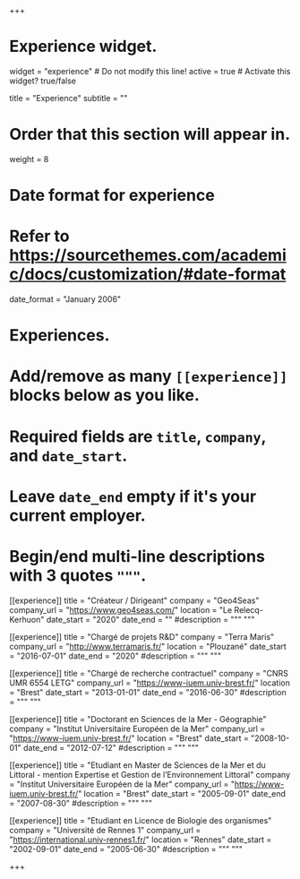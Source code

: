 +++
# Experience widget.
widget = "experience"  # Do not modify this line!
active = true  # Activate this widget? true/false

title = "Experience"
subtitle = ""

# Order that this section will appear in.
weight = 8

# Date format for experience
#   Refer to https://sourcethemes.com/academic/docs/customization/#date-format
date_format = "January 2006"

# Experiences.
#   Add/remove as many `[[experience]]` blocks below as you like.
#   Required fields are `title`, `company`, and `date_start`.
#   Leave `date_end` empty if it's your current employer.
#   Begin/end multi-line descriptions with 3 quotes `"""`.

[[experience]]
  title = "Créateur / Dirigeant"
  company = "Geo4Seas"
  company_url = "https://www.geo4seas.com/"
  location = "Le Relecq-Kerhuon"
  date_start = "2020"
  date_end = ""
  #description = """ """

[[experience]]
  title = "Chargé de projets R&D"
  company = "Terra Maris"
  company_url = "http://www.terramaris.fr/"
  location = "Plouzané"
  date_start = "2016-07-01"
  date_end = "2020"
  #description = """ """

[[experience]]
  title = "Chargé de recherche contractuel"
  company = "CNRS UMR 6554 LETG"
  company_url = "https://www-iuem.univ-brest.fr/"
  location = "Brest"
  date_start = "2013-01-01"
  date_end = "2016-06-30"
  #description = """ """
  
[[experience]]
  title = "Doctorant en Sciences de la Mer - Géographie"
  company = "Institut Universitaire Européen de la Mer"
  company_url = "https://www-iuem.univ-brest.fr/"
  location = "Brest"
  date_start = "2008-10-01"
  date_end = "2012-07-12"
  #description = """ """

[[experience]]
  title = "Etudiant en Master de Sciences de la Mer et du Littoral - mention Expertise et Gestion de l’Environnement Littoral"
  company = "Institut Universitaire Européen de la Mer"
  company_url = "https://www-iuem.univ-brest.fr/"
  location = "Brest"
  date_start = "2005-09-01"
  date_end = "2007-08-30"
  #description = """ """

[[experience]]
  title = "Etudiant en Licence de Biologie des organismes"
  company = "Université de Rennes 1"
  company_url = "https://international.univ-rennes1.fr/"
  location = "Rennes"
  date_start = "2002-09-01"
  date_end = "2005-06-30"
  #description = """ """

+++
